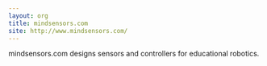 ```yaml
---
layout: org
title: mindsensors.com
site: http://www.mindsensors.com/
---
```

mindsensors.com designs sensors and controllers for educational robotics.
